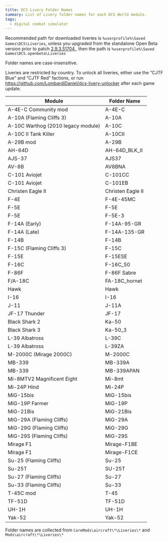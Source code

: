 ```yaml
---
title: DCS Livery Folder Names
summary: List of Livery folder names for each DCS World module.
tags:
  - digital combat simulator
---
```


Recommended path for downloaded liveries is `%userprofile%\Saved Games\DCS\Liveries`, unless you upgraded from the standalone Open Beta version prior to patch [2.9.3.51704](https://www.digitalcombatsimulator.com/en/news/changelog/stable/2.9.3.51704/),, then the path is `%userprofile%\Saved Games\DCS.openbeta\Liveries`

Folder names are case-insensitive.

Liveries are restricted by country. To unlock all liveries, either use the “CJTF Blue” and “CJTF Red” factions, or run https://github.com/LombardiDaniel/dcs-livery-unlocker after each game update.

Module|Folder Name
-|-
A-4E-C Community mod|A-4E-C
A-10A (Flaming Cliffs 3)|A-10A
A-10C Warthog (2010 legacy module)|A-10C
A-10C II Tank Killer|A-10CII
A-29B mod|A-29B
AH-64D|AH-64D_BLK_II
AJS-37|AJS37
AV-8B|AV8BNA
C-101 Aviojet|C-101CC
C-101 Aviojet|C-101EB
Christen Eagle II|Christen Eagle II
F-4E|F-4E-45MC
F-5E|F-5E
F-5E|F-5E-3
F-14A (Early)|F-14A-95-GR
F-14A (Late)|F-14A-135-GR
F-14B|F-14B
F-15C (Flaming Cliffs 3)|F-15C
F-15E|F-15ESE
F-16C|F-16C_50
F-86F|F-86F Sabre
F/A-18C|FA-18C_hornet
Hawk|Hawk
I-16|I-16
J-11|J-11A
JF-17 Thunder|JF-17
Black Shark 2|Ka-50
Black Shark 3|Ka-50_3
L-39 Albatross|L-39C
L-39 Albatross|L-39ZA
M-2000C (Mirage 2000C)|M-2000C
MB-339|MB-339A
MB-339|MB-339APAN
Mi-8MTV2 Magnificent Eight|Mi-8mt
Mi-24P Hind|Mi-24P
MiG-15bis|MiG-15bis
MiG-19P Farmer|MiG-19P
MiG-21Bis|MiG-21Bis
MiG-29A (Flaming Cliffs)|MiG-29A
MiG-29G (Flaming Cliffs)|MiG-29G
MiG-29S (Flaming Cliffs)|MiG-29S
Mirage F1|Mirage-F1BE
Mirage F1|Mirage-F1CE
Su-25 (Flaming Cliffs)|Su-25
Su-25T|SU-25T
Su-27 (Flaming Cliffs)|Su-27
Su-33 (Flaming Cliffs)|Su-33
T-45C mod|T-45
TF-51D|TF-51D
UH-1H|UH-1H
Yak-52|Yak-52

Folder names are collected from `CoreMods\aircraft\*\Liveries\*` and `Mods\aircraft\*\Liveries\*`